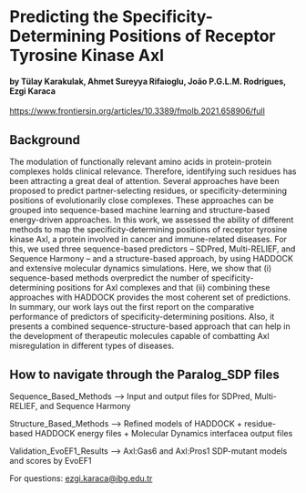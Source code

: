 # Predicting the Specificity- Determining Positions of Receptor Tyrosine Kinase Axl

#### by Tülay Karakulak, Ahmet Sureyya Rifaioglu, João P.G.L.M. Rodrigues, Ezgi Karaca

https://www.frontiersin.org/articles/10.3389/fmolb.2021.658906/full

## Background

The modulation of functionally relevant amino acids in protein-protein complexes holds clinical relevance. Therefore, identifying such residues has been attracting a great deal of attention. Several approaches have been proposed to predict partner-selecting residues, or specificity-determining positions of evolutionarily close complexes. These approaches can be grouped into sequence-based machine learning and structure-based energy-driven approaches. In this work, we assessed the ability of different methods to map the specificity-determining positions of receptor tyrosine kinase Axl, a protein involved in cancer and immune-related diseases. For this, we used three sequence-based predictors – SDPred, Multi-RELIEF, and Sequence Harmony – and a structure-based approach, by using HADDOCK and extensive molecular dynamics simulations. Here, we show that (i) sequence-based methods overpredict the number of specificity-determining positions for Axl complexes and that (ii) combining these approaches with HADDOCK provides the most coherent set of predictions. In summary, our work lays out the first report on the comparative performance of predictors of specificity-determining positions. Also, it presents a combined sequence-structure-based approach that can help in the development of therapeutic molecules capable of combatting Axl misregulation in different types of diseases.

## How to navigate through the Paralog_SDP files

Sequence_Based_Methods --> Input and output files for SDPred, Multi-RELIEF, and Sequence Harmony

Structure_Based_Methods --> Refined models of HADDOCK + residue-based HADDOCK energy files + Molecular Dynamics interfacea output files

Validation_EvoEF1_Results --> Axl:Gas6 and Axl:Pros1 SDP-mutant models and scores by EvoEF1

For questions: ezgi.karaca@ibg.edu.tr

